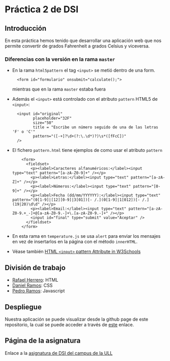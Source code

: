 # Práctica 2 de DSI
## Introducción
En esta práctica hemos tenido que desarrollar una aplicación web que nos permite convertir de grados Fahrenheit a grados Celsius y viceversa.

### Diferencias con la versión en la rama `master`

* En la rama `html5pattern` el tag `<input>` se metió dentro de una form.

        <form id="formulario" onsubmit="calculate();">

  mientras que en la rama `master` estaba fuera 

* Además el `<input>` está controlado con el atributo `pattern` HTML5 de `<input>`:

        <input id="original"
               placeholder="32F"
               size="50"
               title = "Escribe un número seguido de una de las letras 'F' o 'C'"
               pattern="([-+]?\d+(?:\.\d*)?)\s*([fFcC])"
        />

* El fichero `pattern.html` tiene ejemplos de como usar el atributo `pattern`

          <form>
            <fieldset>
              <p><label>Caracteres alfanuméricos:</label><input type="text" pattern="[a-zA-Z0-9]+" /></p>
              <p><label>Letras:</label><input type="text" pattern="[a-zA-Z]+" /></p>
              <p><label>Números:</label><input type="text" pattern="[0-9]+" /></p>
              <p><label>Fecha (dd/mm/YYYYYY):</label><input type="text" pattern="(0[1-9]|[12][0-9]|3[01])[- /.](0[1-9]|1[012])[- /.](19|20)\d\d" /></p>
              <p><label>Email:</label><input type="text" pattern="[a-zA-Z0-9.+_-]+@[a-zA-Z0-9.-]+\.[a-zA-Z0-9.-]+" /></p>
              <input id="final" type="submit" value="Aceptar" />
            </fieldset>
          </form>

* En esta rama en `temperature.js` se usa `alert` para enviar los mensajes en vez de insertarlos en la página con el método `innerHTML`.

* Véase también [HTML `<input>` pattern Attribute in W3Schools](http://www.w3schools.com/tags/att_input_pattern.asp)

## División de trabajo
* [Rafael Herrero](https://github.com/Rafaherrero): HTML
* [Daniel Ramos](https://github.com/DanielRamosAcosta): CSS
* [Pedro Ramos](https://github.com/alu0100505078): Javascript

## Despliegue
Nuestra aplicación se puede visualizar desde la github page de este repositorio, la cual se puede acceder a través de [este](http://ull-esit-gradoii-dsi.github.io/introduccion-rafa-daniel-pedro-dsi1516/) enlace.

## Página de la asignatura
Enlace a la [asignatura de DSI del campus de la ULL](https://campusvirtual.ull.es/1516/course/view.php?id=144)
